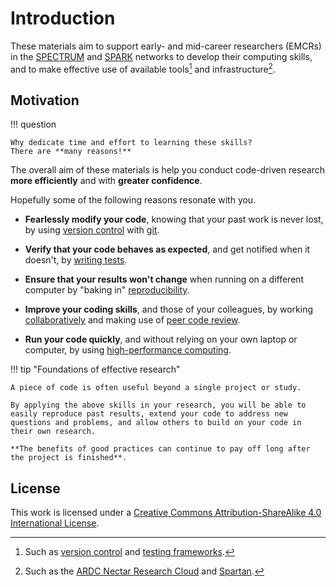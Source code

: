 # Introduction

These materials aim to support
early- and mid-career researchers (EMCRs) in the
[SPECTRUM](https://www.spectrum.edu.au/) and [SPARK](https://www.spark.edu.au/) networks to develop their computing skills, and to make effective use of available tools[^tools] and infrastructure[^infra].

## Motivation

!!! question

    Why dedicate time and effort to learning these skills?
    There are **many reasons!**

The overall aim of these materials is help you conduct code-driven research **more efficiently** and with **greater confidence**.

Hopefully some of the following reasons resonate with you.

- **Fearlessly modify your code**, knowing that your past work is never lost, by using [version control](./guides/version-control/README.md) with [git](./guides/using-git/README.md).

- **Verify that your code behaves as expected**, and get notified when it doesn't, by [writing tests](./guides/testing/README.md).

- **Ensure that your results won't change** when running on a different computer by "baking in" [reproducibility](./guides/reproducibility/README.md).

- **Improve your coding skills**, and those of your colleagues, by working [collaboratively](./guides/collaborating/README.md) and making use of [peer code review](./guides/collaborating/peer-code-review.md).

- **Run your code quickly**, and without relying on your own laptop or computer, by using [high-performance computing](./guides/high-performance-computing/README.md).

!!! tip "Foundations of effective research"

    A piece of code is often useful beyond a single project or study.

    By applying the above skills in your research, you will be able to easily reproduce past results, extend your code to address new questions and problems, and allow others to build on your code in their own research.

    **The benefits of good practices can continue to pay off long after the project is finished**.

## License

This work is licensed under a [Creative Commons Attribution-ShareAlike 4.0 International License](http://creativecommons.org/licenses/by-sa/4.0/).

[^tools]: Such as [version control](./guides/version-control/README.md) and [testing frameworks](./guides/testing/README.md).

[^infra]: Such as the [ARDC Nectar Research Cloud][nectar] and [Spartan].

[nectar]: https://ardc.edu.au/services/nectar-research-cloud/
[Spartan]: https://dashboard.hpc.unimelb.edu.au/
